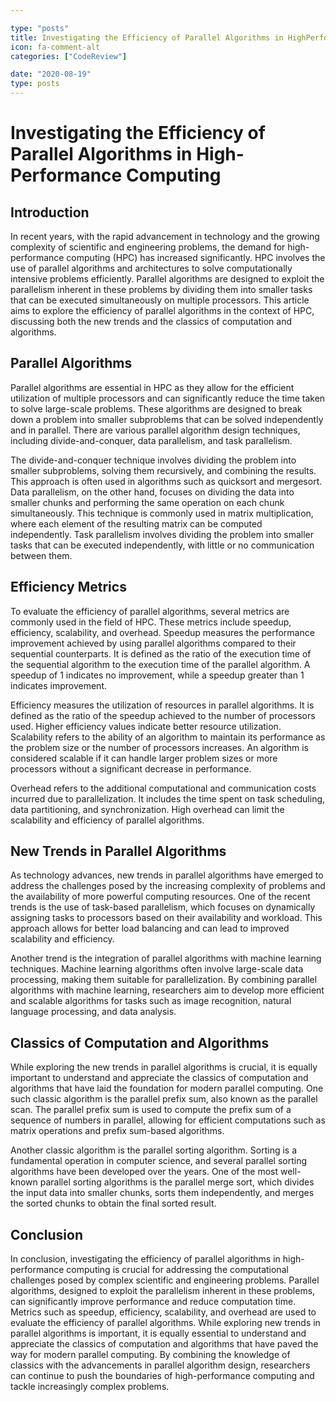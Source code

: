 ```yaml
---

type: "posts"
title: Investigating the Efficiency of Parallel Algorithms in HighPerformance Computing
icon: fa-comment-alt
categories: ["CodeReview"]

date: "2020-08-19"
type: posts
---
```





# Investigating the Efficiency of Parallel Algorithms in High-Performance Computing

## Introduction

In recent years, with the rapid advancement in technology and the growing complexity of scientific and engineering problems, the demand for high-performance computing (HPC) has increased significantly. HPC involves the use of parallel algorithms and architectures to solve computationally intensive problems efficiently. Parallel algorithms are designed to exploit the parallelism inherent in these problems by dividing them into smaller tasks that can be executed simultaneously on multiple processors. This article aims to explore the efficiency of parallel algorithms in the context of HPC, discussing both the new trends and the classics of computation and algorithms.

## Parallel Algorithms

Parallel algorithms are essential in HPC as they allow for the efficient utilization of multiple processors and can significantly reduce the time taken to solve large-scale problems. These algorithms are designed to break down a problem into smaller subproblems that can be solved independently and in parallel. There are various parallel algorithm design techniques, including divide-and-conquer, data parallelism, and task parallelism.

The divide-and-conquer technique involves dividing the problem into smaller subproblems, solving them recursively, and combining the results. This approach is often used in algorithms such as quicksort and mergesort. Data parallelism, on the other hand, focuses on dividing the data into smaller chunks and performing the same operation on each chunk simultaneously. This technique is commonly used in matrix multiplication, where each element of the resulting matrix can be computed independently. Task parallelism involves dividing the problem into smaller tasks that can be executed independently, with little or no communication between them.

## Efficiency Metrics

To evaluate the efficiency of parallel algorithms, several metrics are commonly used in the field of HPC. These metrics include speedup, efficiency, scalability, and overhead. Speedup measures the performance improvement achieved by using parallel algorithms compared to their sequential counterparts. It is defined as the ratio of the execution time of the sequential algorithm to the execution time of the parallel algorithm. A speedup of 1 indicates no improvement, while a speedup greater than 1 indicates improvement.

Efficiency measures the utilization of resources in parallel algorithms. It is defined as the ratio of the speedup achieved to the number of processors used. Higher efficiency values indicate better resource utilization. Scalability refers to the ability of an algorithm to maintain its performance as the problem size or the number of processors increases. An algorithm is considered scalable if it can handle larger problem sizes or more processors without a significant decrease in performance.

Overhead refers to the additional computational and communication costs incurred due to parallelization. It includes the time spent on task scheduling, data partitioning, and synchronization. High overhead can limit the scalability and efficiency of parallel algorithms.

## New Trends in Parallel Algorithms

As technology advances, new trends in parallel algorithms have emerged to address the challenges posed by the increasing complexity of problems and the availability of more powerful computing resources. One of the recent trends is the use of task-based parallelism, which focuses on dynamically assigning tasks to processors based on their availability and workload. This approach allows for better load balancing and can lead to improved scalability and efficiency.

Another trend is the integration of parallel algorithms with machine learning techniques. Machine learning algorithms often involve large-scale data processing, making them suitable for parallelization. By combining parallel algorithms with machine learning, researchers aim to develop more efficient and scalable algorithms for tasks such as image recognition, natural language processing, and data analysis.

## Classics of Computation and Algorithms

While exploring the new trends in parallel algorithms is crucial, it is equally important to understand and appreciate the classics of computation and algorithms that have laid the foundation for modern parallel computing. One such classic algorithm is the parallel prefix sum, also known as the parallel scan. The parallel prefix sum is used to compute the prefix sum of a sequence of numbers in parallel, allowing for efficient computations such as matrix operations and prefix sum-based algorithms.

Another classic algorithm is the parallel sorting algorithm. Sorting is a fundamental operation in computer science, and several parallel sorting algorithms have been developed over the years. One of the most well-known parallel sorting algorithms is the parallel merge sort, which divides the input data into smaller chunks, sorts them independently, and merges the sorted chunks to obtain the final sorted result.

## Conclusion

In conclusion, investigating the efficiency of parallel algorithms in high-performance computing is crucial for addressing the computational challenges posed by complex scientific and engineering problems. Parallel algorithms, designed to exploit the parallelism inherent in these problems, can significantly improve performance and reduce computation time. Metrics such as speedup, efficiency, scalability, and overhead are used to evaluate the efficiency of parallel algorithms. While exploring new trends in parallel algorithms is important, it is equally essential to understand and appreciate the classics of computation and algorithms that have paved the way for modern parallel computing. By combining the knowledge of classics with the advancements in parallel algorithm design, researchers can continue to push the boundaries of high-performance computing and tackle increasingly complex problems.